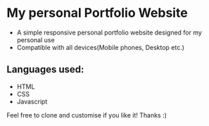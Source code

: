# My personal Portfolio Website

- A simple responsive personal portfolio website designed for my personal use
- Compatible with all devices(Mobile phones, Desktop etc.)

## Languages used:
- HTML
- CSS
- Javascript

Feel free to clone and customise if you like it! Thanks :)
